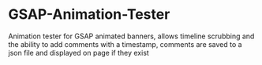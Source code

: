 # GSAP-Animation-Tester
Animation tester for GSAP animated banners, allows timeline scrubbing and the ability to add comments with a timestamp, comments are saved to a json file and displayed on page if they exist
